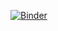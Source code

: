 [![Binder](https://mybinder.org/badge_logo.svg)](https://mybinder.org/v2/gh/caodonnell/BTSS.git/master)
